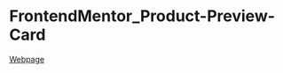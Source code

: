 # FrontendMentor_Product-Preview-Card
[Webpage](https://ans0025.github.io/FrontendMentor_Product-Preview-Card/)
